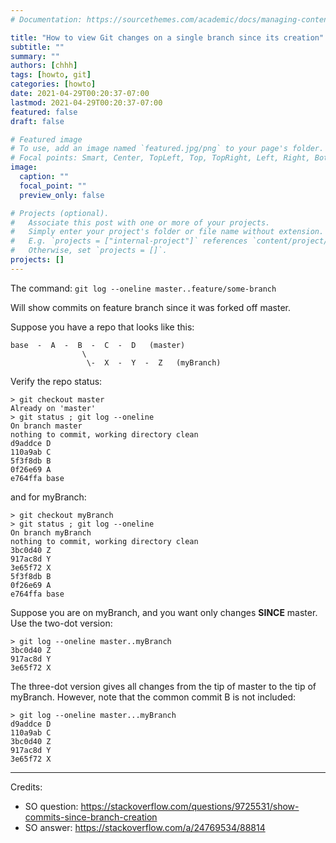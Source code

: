 ```yaml
---
# Documentation: https://sourcethemes.com/academic/docs/managing-content/

title: "How to view Git changes on a single branch since its creation"
subtitle: ""
summary: ""
authors: [chhh]
tags: [howto, git]
categories: [howto]
date: 2021-04-29T00:20:37-07:00
lastmod: 2021-04-29T00:20:37-07:00
featured: false
draft: false

# Featured image
# To use, add an image named `featured.jpg/png` to your page's folder.
# Focal points: Smart, Center, TopLeft, Top, TopRight, Left, Right, BottomLeft, Bottom, BottomRight.
image:
  caption: ""
  focal_point: ""
  preview_only: false

# Projects (optional).
#   Associate this post with one or more of your projects.
#   Simply enter your project's folder or file name without extension.
#   E.g. `projects = ["internal-project"]` references `content/project/deep-learning/index.md`.
#   Otherwise, set `projects = []`.
projects: []
---
```

The command:
`git log --oneline master..feature/some-branch`

Will show commits on feature branch since it was forked off master.

Suppose you have a repo that looks like this:
```
base  -  A  -  B  -  C  -  D   (master)
                \
                 \-  X  -  Y  -  Z   (myBranch)
```

Verify the repo status:
```shell
> git checkout master
Already on 'master'
> git status ; git log --oneline
On branch master
nothing to commit, working directory clean
d9addce D
110a9ab C
5f3f8db B
0f26e69 A
e764ffa base
```

and for myBranch:

```shell
> git checkout myBranch
> git status ; git log --oneline
On branch myBranch
nothing to commit, working directory clean
3bc0d40 Z
917ac8d Y
3e65f72 X
5f3f8db B
0f26e69 A
e764ffa base
```

Suppose you are on myBranch, and you want only changes **SINCE** master. Use the two-dot version:

```shell
> git log --oneline master..myBranch
3bc0d40 Z
917ac8d Y
3e65f72 X
```

The three-dot version gives all changes from the tip of master to the tip of myBranch. However, note that the common commit B is not included:

```shell
> git log --oneline master...myBranch
d9addce D
110a9ab C
3bc0d40 Z
917ac8d Y
3e65f72 X
```

--- 

Credits:
- SO question: https://stackoverflow.com/questions/9725531/show-commits-since-branch-creation
- SO answer: https://stackoverflow.com/a/24769534/88814
